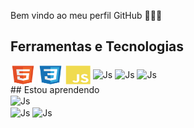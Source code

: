 Bem vindo ao meu perfil GitHub 👋👋👋
## Ferramentas e Tecnologias

<div style="display: inline_block"><img align="center" alt="HTML" height="30"width="40"src="https://raw.githubusercontent.com/devicons/devicon/master/icons/html5/html5-original.svg">

 <img align="center" alt="CSS" height="30" width="40" src="https://raw.githubusercontent.com/devicons/devicon/master/icons/css3/css3-original.svg">  

 <img align="center" alt="Js" height="30" width="40" src="https://raw.githubusercontent.com/devicons/devicon/master/icons/javascript/javascript-plain.svg"> 
 <img align="center" alt="Js" height="100" width="50" src="https://cdn.jsdelivr.net/gh/devicons/devicon/icons/php/php-original.svg" />
 
 <img align="center" alt="Js" height="100" width="50"  src="https://cdn.jsdelivr.net/gh/devicons/devicon/icons/mysql/mysql-original-wordmark.svg" />
 <img align="center" alt="Js" height="100" width="50"   src="https://cdn.jsdelivr.net/gh/devicons/devicon/icons/git/git-original-wordmark.svg" />
          
 <br>
 ## Estou aprendendo
<br>
<img align="center" alt="Js" height="30" width="40" src="https://cdn.jsdelivr.net/gh/devicons/devicon/icons/java/java-original.svg" width="40" height="40"/> 
<br>
<img  align="center"alt="Js" height="30" width="40" src="https://cdn.jsdelivr.net/gh/devicons/devicon/icons/python/python-original-wordmark.svg" width="40" height="40"/>
<img  align="center" alt="Js" height="30" width="40" src="https://cdn.jsdelivr.net/gh/devicons/devicon/icons/wordpress/wordpress-plain.svg"  " width="40" height="40"/>


</div>

         
 

  
